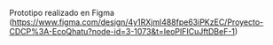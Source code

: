 Prototipo realizado en Figma
(https://www.figma.com/design/4y1RXjml488fpe63iPKzEC/Proyecto-CDCP%3A-EcoQhatu?node-id=3-1073&t=IeoPlFICuJftDBeF-1)
